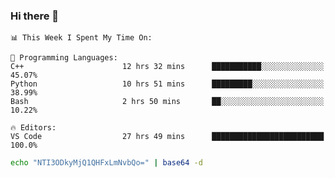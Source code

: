 ### Hi there 👋

<!--START_SECTION:waka-->
```text
📊 This Week I Spent My Time On: 

💬 Programming Languages: 
C++                      12 hrs 32 mins      ███████████░░░░░░░░░░░░░░   45.07% 
Python                   10 hrs 51 mins      █████████░░░░░░░░░░░░░░░░   38.99% 
Bash                     2 hrs 50 mins       ██░░░░░░░░░░░░░░░░░░░░░░░   10.22%

🔥 Editors: 
VS Code                  27 hrs 49 mins      █████████████████████████   100.0%
```


<!--END_SECTION:waka-->

```bash
echo "NTI3ODkyMjQ1QHFxLmNvbQo=" | base64 -d
```
